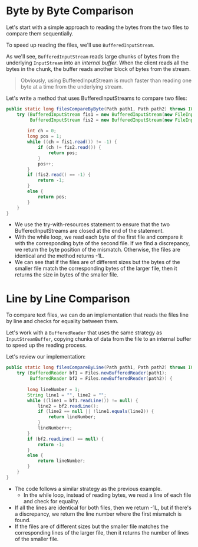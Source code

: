 # Byte by Byte Comparison

Let's start with a simple approach to reading the bytes from the two files to compare them sequentially.

To speed up reading the files, we'll use ``BufferedInputStream``. 

As we'll see, ``BufferedInputStream`` reads large chunks of bytes from the underlying ``InputStream`` into an *internal buffer*. When the client reads all the bytes in the chunk, the buffer reads another block of bytes from the stream.

> Obviously, using BufferedInputStream is much faster than reading one byte at a time from the underlying stream.

Let's write a method that uses BufferedInputStreams to compare two files:
```java
public static long filesCompareByByte(Path path1, Path path2) throws IOException {
    try (BufferedInputStream fis1 = new BufferedInputStream(new FileInputStream(path1.toFile()));
         BufferedInputStream fis2 = new BufferedInputStream(new FileInputStream(path2.toFile()))) {
        
        int ch = 0;
        long pos = 1;
        while ((ch = fis1.read()) != -1) {
            if (ch != fis2.read()) {
                return pos;
            }
            pos++;
        }
        if (fis2.read() == -1) {
            return -1;
        }
        else {
            return pos;
        }
    }
}
```

* We use the try-with-resources statement to ensure that the two BufferedInputStreams are closed at the end of the statement.
* With the while loop, we read each byte of the first file and compare it with the corresponding byte of the second file. If we find a discrepancy, we return the byte position of the mismatch. Otherwise, the files are identical and the method returns -1L.
* We can see that if the files are of different sizes but the bytes of the smaller file match the corresponding bytes of the larger file, then it returns the size in bytes of the smaller file.

# Line by Line Comparison

To compare text files, we can do an implementation that reads the files line by line and checks for equality between them.

Let's work with a ``BufferedReader`` that uses the same strategy as ``InputStreamBuffer``, copying chunks of data from the file to an internal buffer to speed up the reading process.

Let's review our implementation:
```java
public static long filesCompareByLine(Path path1, Path path2) throws IOException {
    try (BufferedReader bf1 = Files.newBufferedReader(path1);
         BufferedReader bf2 = Files.newBufferedReader(path2)) {
        
        long lineNumber = 1;
        String line1 = "", line2 = "";
        while ((line1 = bf1.readLine()) != null) {
            line2 = bf2.readLine();
            if (line2 == null || !line1.equals(line2)) {
                return lineNumber;
            }
            lineNumber++;
        }
        if (bf2.readLine() == null) {
            return -1;
        }
        else {
            return lineNumber;
        }
    }
}
```

* The code follows a similar strategy as the previous example. 
    * In the while loop, instead of reading bytes, we read a line of each file and check for equality. 
* If all the lines are identical for both files, then we return -1L, but if there's a discrepancy, we return the line number where the first mismatch is found.
* If the files are of different sizes but the smaller file matches the corresponding lines of the larger file, then it returns the number of lines of the smaller file.